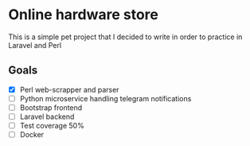# Online hardware store

This is a simple pet project that I decided to write in order to practice in Laravel and Perl


## Goals

- [x] Perl web-scrapper and parser
- [ ] Python microservice handling telegram notifications
- [ ] Bootstrap frontend
- [ ] Laravel backend
- [ ] Test coverage 50%
- [ ] Docker
